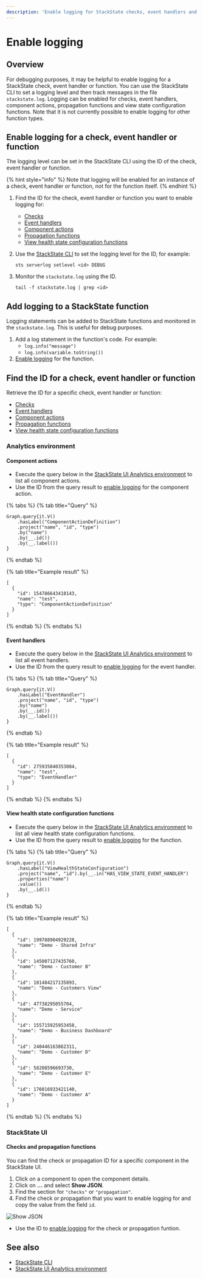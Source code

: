 ```yaml
---
description: 'Enable logging for StackState checks, event handlers and functions'
---
```


# Enable logging

## Overview

For debugging purposes, it may be helpful to enable logging for a StackState check, event handler or function. You can use the StackState CLI to set a logging level and then track messages in the file `stackstate.log`. Logging can be enabled for checks, event handlers, component actions, propagation functions and view state configuration functions. Note that it is not currently possible to enable logging for other function types.

## Enable logging for a check, event handler or function

The logging level can be set in the StackState CLI using the ID of the check, event handler or function.

{% hint style="info" %}
Note that logging will be enabled for an instance of a check, event handler or function, not for the function itself.
{% endhint %}

1. Find the ID for the check, event handler or function you want to enable logging for:
   * [Checks](enable-logging.md#checks-and-propagation-functions)
   * [Event handlers](enable-logging.md#event-handlers)
   * [Component actions](enable-logging.md#component-actions)
   * [Propagation functions](enable-logging.md#checks-and-propagation-functions)
   * [View health state configuration functions](enable-logging.md#view-health-state-configuration-functions)
2. Use the [StackState CLI](../../setup/installation/cli-install.md) to set the logging level for the ID, for example:

   ```text
   sts serverlog setlevel <id> DEBUG
   ```

3. Monitor the `stackstate.log` using the ID.

   ```text
   tail -f stackstate.log | grep <id>
   ```

## Add logging to a StackState function

Logging statements can be added to StackState functions and monitored in the `stackstate.log`. This is useful for debug purposes.

1. Add a log statement in the function's code. For example:
   * `log.info("message")`
   * `log.info(variable.toString())`
2. [Enable logging](enable-logging.md#enable-logging-for-a-check-event-handler-or-function) for the function.

## Find the ID for a check, event handler or function

Retrieve the ID for a specific check, event handler or function:

* [Checks](enable-logging.md#checks-and-propagation-functions)
* [Event handlers](enable-logging.md#event-handlers)
* [Component actions](enable-logging.md#component-actions)
* [Propagation functions](enable-logging.md#checks-and-propagation-functions)
* [View health state configuration functions](enable-logging.md#view-health-state-configuration-functions)

### Analytics environment

#### Component actions

* Execute the query below in the [StackState UI Analytics environment](../../develop/reference/scripting/#running-scripts) to list all component actions.
* Use the ID from the query result to [enable logging](enable-logging.md#enable-logging-for-a-check-event-handler-or-function) for the component action.

{% tabs %}
{% tab title="Query" %}
```text
Graph.query{it.V()
    .hasLabel("ComponentActionDefinition")
    .project("name", "id", "type")
    .by("name")
    .by(__.id())
    .by(__.label())
}
```
{% endtab %}

{% tab title="Example result" %}
```text
[
  {
    "id": 154786643410143,
    "name": "test",
    "type": "ComponentActionDefinition"
  }
]
```
{% endtab %}
{% endtabs %}

#### Event handlers

* Execute the query below in the [StackState UI Analytics environment](../../develop/reference/scripting/#running-scripts) to list all event handlers.
* Use the ID from the query result to [enable logging](enable-logging.md#enable-logging-for-a-check-event-handler-or-function) for the event handler.

{% tabs %}
{% tab title="Query" %}
```text
Graph.query{it.V()
    .hasLabel("EventHandler")
    .project("name", "id", "type")
    .by("name")
    .by(__.id())
    .by(__.label())
}
```
{% endtab %}

{% tab title="Example result" %}
```text
[
  {
    "id": 275935840353084,
    "name": "test",
    "type": "EventHandler"
  }
]
```
{% endtab %}
{% endtabs %}

#### View health state configuration functions

* Execute the query below in the [StackState UI Analytics environment](../../develop/reference/scripting/#running-scripts) to list all view health state configuration functions. 
* Use the ID from the query result to [enable logging](enable-logging.md#enable-logging-for-a-check-event-handler-or-function) for the function.

{% tabs %}
{% tab title="Query" %}
```text
Graph.query{it.V()
    .hasLabel("ViewHealthStateConfiguration")
    .project("name", "id").by(__.in("HAS_VIEW_STATE_EVENT_HANDLER")
    .properties("name")
    .value())
    .by(__.id())
}
```
{% endtab %}

{% tab title="Example result" %}
```text
[
  {
    "id": 199788904929228,
    "name": "Demo - Shared Infra"
  },
  {
    "id": 145007127435760,
    "name": "Demo - Customer B"
  },
  {
    "id": 101484217135893,
    "name": "Demo - Customers View"
  },
  {
    "id": 47738295055704,
    "name": "Demo - Service"
  },
  {
    "id": 155715925953458,
    "name": "Demo - Business Dashboard"
  },
  {
    "id": 240446163862311,
    "name": "Demo - Customer D"
  },
  {
    "id": 58208596693730,
    "name": "Demo - Customer E"
  },
  {
    "id": 176016933421140,
    "name": "Demo - Customer A"
  }
]
```
{% endtab %}
{% endtabs %}

### StackState UI

#### Checks and propagation functions

You can find the check or propagation ID for a specific component in the StackState UI.

1. Click on a component to open the component details.
2. Click on **...** and select **Show JSON**.
3. Find the section for `"checks"` or `"propagation"`.
4. Find the check or propagation that you want to enable logging for and copy the value from the field `id`.

![Show JSON](../../.gitbook/assets/v41_show-json.png)

* Use the ID to [enable logging](enable-logging.md#enable-logging-for-a-check-event-handler-or-function) for the check or propagation funtion.

## See also

* [StackState CLI](https://github.com/StackVista/stackstate-docs/tree/e8f0507c73d0adb5625dec3f31ed65f2fbe98188/setup/installation/cli-install/README.md)
* [StackState UI Analytics environment](../../develop/reference/scripting/#running-scripts)

